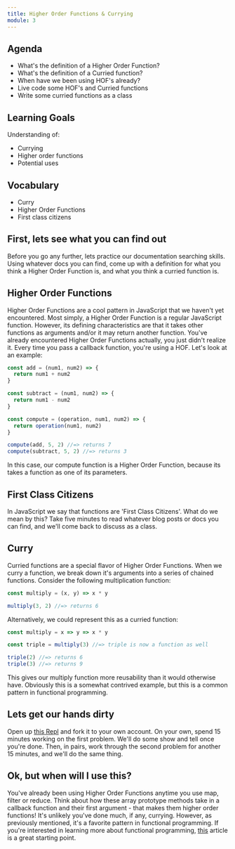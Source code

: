```yaml
---
title: Higher Order Functions & Currying
module: 3
---
```


## Agenda

- What's the definition of a Higher Order Function?
- What's the definition of a Curried function?
- When have we been using HOF's already?
- Live code some HOF's and Curried functions
- Write some curried functions as a class

## Learning Goals
Understanding of:
* Currying
* Higher order functions
* Potential uses

## Vocabulary
* Curry
* Higher Order Functions
* First class citizens

## First, lets see what you can find out
Before you go any further, lets practice our documentation searching skills.
Using whatever docs you can find, come up with a definition for what you think a
Higher Order Function is, and what you think a curried function is.

## Higher Order Functions
Higher Order Functions are a cool pattern in JavaScript that we haven't yet
encountered. Most simply, a Higher Order Function is a regular JavaScript
function. However, its defining characteristics are that it takes other
functions as arguments and/or it may return another function. You've already
encountered Higher Order Functions actually, you just didn't realize it. Every
time you pass a callback function, you're using a HOF. Let's look at an example:

```javascript
const add = (num1, num2) => {
  return num1 + num2
}

const subtract = (num1, num2) => {
  return num1 - num2
}

const compute = (operation, num1, num2) => {
  return operation(num1, num2)
}

compute(add, 5, 2) //=> returns 7
compute(subtract, 5, 2) //=> returns 3
```

In this case, our compute function is a Higher Order Function, because its takes
a function as one of its parameters.

## First Class Citizens
In JavaScript we say that functions are 'First Class Citizens'. What do we mean
by this? Take five minutes to read whatever blog posts or docs you can find, and
we'll come back to discuss as a class.

## Curry
Curried functions are a special flavor of Higher Order Functions. When we curry
a function, we break down it's arguments into a series of chained functions.
Consider the following multiplication function:

```javascript
const multiply = (x, y) => x * y

multiply(3, 2) //=> returns 6
```

Alternatively, we could represent this as a curried function:

```javascript
const multiply = x => y => x * y

const triple = multiply(3) //=> triple is now a function as well

triple(2) //=> returns 6
triple(3) //=> returns 9
```

This gives our multiply function more reusability than it would otherwise have.
Obviously this is a somewhat contrived example, but this is a common pattern in
functional programming.

## Lets get our hands dirty

Open up [this Repl](https://repl.it/@clynam/ninjaCurryStart) and fork it to
your own account. On your own, spend 15 minutes working on the first problem.
We'll do some show and tell once you're done. Then, in pairs, work through the
second problem for another 15 minutes, and we'll do the same thing.

## Ok, but when will I use this?

You've already been using Higher Order Functions anytime you use map, filter or reduce. Think about how these array prototype methods take in a callback function and their first argument - that makes them higher order functions!
It's unlikely you've done much, if any, currying. However, as previously mentioned, it's a
favorite pattern in functional programming. If you're interested in learning
more about functional programming,
[this](https://opensource.com/article/17/6/functional-javascript) article is a
great starting point.
